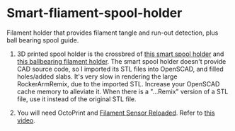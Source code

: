 # Smart-fliament-spool-holder
Filament holder that provides filament tangle and run-out detection, plus ball bearing spool guide. 

1. 3D printed spool holder is the crossbred of [this smart spool holder](https://www.thingiverse.com/thing:3383638) and 
[this ballbearing filament holder](https://www.thingiverse.com/thing:3020026). The smart spool holder doesn't provide CAD
source code, so I imported its STL files into OpenSCAD, and filled holes/added slabs. It's very slow in rendering the 
large RockerArmRemix, due to the imported STL. Increase your OpenSCAD cache memory to alleviate it. When there is a "...Remix" version of a STL file, use it instead of the original STL file. 

2. You will need OctoPrint and [Filament Sensor Reloaded](https://plugins.octoprint.org/plugins/filament_sensor_reloaded/). 
Refer to [this video](https://youtu.be/ChjwIGxnivw). 
